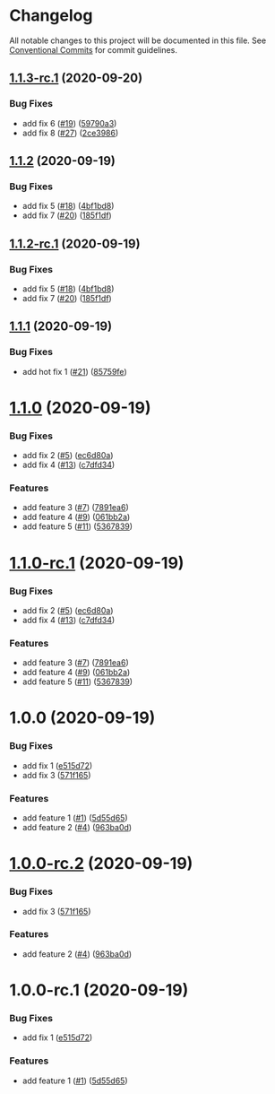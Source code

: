 # Changelog

All notable changes to this project will be documented in this file. See
[Conventional Commits](https://conventionalcommits.org) for commit guidelines.

## [1.1.3-rc.1](https://github.com/hyperweavers/release-automation-sample-2/compare/v1.1.2...v1.1.3-rc.1) (2020-09-20)


### Bug Fixes

* add fix 6 ([#19](https://github.com/hyperweavers/release-automation-sample-2/issues/19)) ([59790a3](https://github.com/hyperweavers/release-automation-sample-2/commit/59790a30f1055a3fe1dec1e961855c12552130c4))
* add fix 8 ([#27](https://github.com/hyperweavers/release-automation-sample-2/issues/27)) ([2ce3986](https://github.com/hyperweavers/release-automation-sample-2/commit/2ce398605e5640435208aff0ef27f220ad46ce5c))

## [1.1.2](https://github.com/hyperweavers/release-automation-sample-2/compare/v1.1.1...v1.1.2) (2020-09-19)


### Bug Fixes

* add fix 5 ([#18](https://github.com/hyperweavers/release-automation-sample-2/issues/18)) ([4bf1bd8](https://github.com/hyperweavers/release-automation-sample-2/commit/4bf1bd8569cb0054699156726ce99954a70b1110))
* add fix 7 ([#20](https://github.com/hyperweavers/release-automation-sample-2/issues/20)) ([185f1df](https://github.com/hyperweavers/release-automation-sample-2/commit/185f1df41d04fac8840bdae9cf736b3c7d3c9b10))

## [1.1.2-rc.1](https://github.com/hyperweavers/release-automation-sample-2/compare/v1.1.1...v1.1.2-rc.1) (2020-09-19)


### Bug Fixes

* add fix 5 ([#18](https://github.com/hyperweavers/release-automation-sample-2/issues/18)) ([4bf1bd8](https://github.com/hyperweavers/release-automation-sample-2/commit/4bf1bd8569cb0054699156726ce99954a70b1110))
* add fix 7 ([#20](https://github.com/hyperweavers/release-automation-sample-2/issues/20)) ([185f1df](https://github.com/hyperweavers/release-automation-sample-2/commit/185f1df41d04fac8840bdae9cf736b3c7d3c9b10))

## [1.1.1](https://github.com/hyperweavers/release-automation-sample-2/compare/v1.1.0...v1.1.1) (2020-09-19)


### Bug Fixes

* add hot fix 1 ([#21](https://github.com/hyperweavers/release-automation-sample-2/issues/21)) ([85759fe](https://github.com/hyperweavers/release-automation-sample-2/commit/85759feb110143b7f2d19e67f9ee2df817a28559))

# [1.1.0](https://github.com/hyperweavers/release-automation-sample-2/compare/v1.0.0...v1.1.0) (2020-09-19)


### Bug Fixes

* add fix 2 ([#5](https://github.com/hyperweavers/release-automation-sample-2/issues/5)) ([ec6d80a](https://github.com/hyperweavers/release-automation-sample-2/commit/ec6d80aaa229cd9e141034dff2ee8198b13b45d2))
* add fix 4 ([#13](https://github.com/hyperweavers/release-automation-sample-2/issues/13)) ([c7dfd34](https://github.com/hyperweavers/release-automation-sample-2/commit/c7dfd34c00b05d1c5c164826ea7a597c0067b7e7))


### Features

* add feature 3 ([#7](https://github.com/hyperweavers/release-automation-sample-2/issues/7)) ([7891ea6](https://github.com/hyperweavers/release-automation-sample-2/commit/7891ea6a6e6bf797ead5d2eb3df0e5f46e87534a))
* add feature 4 ([#9](https://github.com/hyperweavers/release-automation-sample-2/issues/9)) ([061bb2a](https://github.com/hyperweavers/release-automation-sample-2/commit/061bb2ac1d8519c33813db6a355bc6ca3b670e62))
* add feature 5 ([#11](https://github.com/hyperweavers/release-automation-sample-2/issues/11)) ([5367839](https://github.com/hyperweavers/release-automation-sample-2/commit/53678398d68dee0afdf065e0e812766910a2a76e))

# [1.1.0-rc.1](https://github.com/hyperweavers/release-automation-sample-2/compare/v1.0.0...v1.1.0-rc.1) (2020-09-19)


### Bug Fixes

* add fix 2 ([#5](https://github.com/hyperweavers/release-automation-sample-2/issues/5)) ([ec6d80a](https://github.com/hyperweavers/release-automation-sample-2/commit/ec6d80aaa229cd9e141034dff2ee8198b13b45d2))
* add fix 4 ([#13](https://github.com/hyperweavers/release-automation-sample-2/issues/13)) ([c7dfd34](https://github.com/hyperweavers/release-automation-sample-2/commit/c7dfd34c00b05d1c5c164826ea7a597c0067b7e7))


### Features

* add feature 3 ([#7](https://github.com/hyperweavers/release-automation-sample-2/issues/7)) ([7891ea6](https://github.com/hyperweavers/release-automation-sample-2/commit/7891ea6a6e6bf797ead5d2eb3df0e5f46e87534a))
* add feature 4 ([#9](https://github.com/hyperweavers/release-automation-sample-2/issues/9)) ([061bb2a](https://github.com/hyperweavers/release-automation-sample-2/commit/061bb2ac1d8519c33813db6a355bc6ca3b670e62))
* add feature 5 ([#11](https://github.com/hyperweavers/release-automation-sample-2/issues/11)) ([5367839](https://github.com/hyperweavers/release-automation-sample-2/commit/53678398d68dee0afdf065e0e812766910a2a76e))

# 1.0.0 (2020-09-19)


### Bug Fixes

* add fix 1 ([e515d72](https://github.com/hyperweavers/release-automation-sample-2/commit/e515d721eeb9bac654d6cdabdac0e828924b6f59))
* add fix 3 ([571f165](https://github.com/hyperweavers/release-automation-sample-2/commit/571f165f2b4ea78b329e096a29877922a7bdd706))


### Features

* add feature 1 ([#1](https://github.com/hyperweavers/release-automation-sample-2/issues/1)) ([5d55d65](https://github.com/hyperweavers/release-automation-sample-2/commit/5d55d6586b91a2d73d99a696eb8b02c24e8beb22))
* add feature 2 ([#4](https://github.com/hyperweavers/release-automation-sample-2/issues/4)) ([963ba0d](https://github.com/hyperweavers/release-automation-sample-2/commit/963ba0daa767e0b7ffc3c879b40eb660ba8cc3cb))

# [1.0.0-rc.2](https://github.com/hyperweavers/release-automation-sample-2/compare/v1.0.0-rc.1...v1.0.0-rc.2) (2020-09-19)


### Bug Fixes

* add fix 3 ([571f165](https://github.com/hyperweavers/release-automation-sample-2/commit/571f165f2b4ea78b329e096a29877922a7bdd706))


### Features

* add feature 2 ([#4](https://github.com/hyperweavers/release-automation-sample-2/issues/4)) ([963ba0d](https://github.com/hyperweavers/release-automation-sample-2/commit/963ba0daa767e0b7ffc3c879b40eb660ba8cc3cb))

# 1.0.0-rc.1 (2020-09-19)


### Bug Fixes

* add fix 1 ([e515d72](https://github.com/hyperweavers/release-automation-sample-2/commit/e515d721eeb9bac654d6cdabdac0e828924b6f59))


### Features

* add feature 1 ([#1](https://github.com/hyperweavers/release-automation-sample-2/issues/1)) ([5d55d65](https://github.com/hyperweavers/release-automation-sample-2/commit/5d55d6586b91a2d73d99a696eb8b02c24e8beb22))
